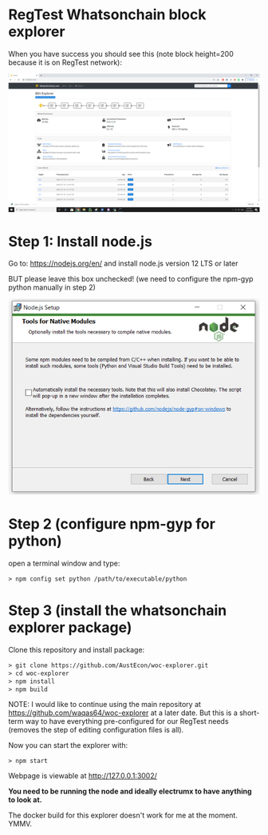 # RegTest Whatsonchain block explorer
When you have success you should see this (note block height=200 because it is on RegTest network):

![ScreenShot](woc-success.png)

# Step 1: Install node.js
Go to: https://nodejs.org/en/
and install node.js version 12 LTS or later 

BUT please leave this box unchecked! 
(we need to configure the npm-gyp python manually in step 2)

![ScreenShot](node.js_extras.png)

# Step 2 (configure npm-gyp for python)

open a terminal window and type:
 
    > npm config set python /path/to/executable/python

# Step 3 (install the whatsonchain explorer package)
Clone this repository and install package: 

    > git clone https://github.com/AustEcon/woc-explorer.git
    > cd woc-explorer
    > npm install
    > npm build

NOTE: I would like to continue using the main repository
at https://github.com/waqas64/woc-explorer at a later date. But this is
a short-term way to have everything pre-configured for our RegTest needs
(removes the step of editing configuration files is all).

Now you can start the explorer with:

    > npm start
    
Webpage is viewable at http://127.0.0.1:3002/

**You need to be running the node and ideally electrumx to have anything to look at.**

The docker build for this explorer doesn't work for me at the moment. YMMV.
